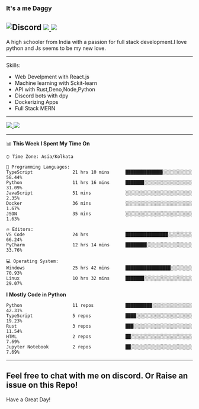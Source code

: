
### It's a me Daggy

![Discord](https://img.shields.io/discord/491175207122370581?color=black&label=Discord&logo=discord) ![](https://img.shields.io/endpoint?url=https://dev.discordprofiles.me/api/badge/vscode/491174779278065689)<a href="https://github.com/Daggy1234">
  <img src="https://komarev.com/ghpvc/?username=Daggy1234&style=flat-square" />
</a>
 ----

A high schooler from India with a passion for full stack development.I love python and Js seems to be my new love. 

-----

Skills:

- Web Develpment with React.js
- Machine learning with Sckit-learn
- API with Rust,Deno,Node,Python
- Discord bots with dpy
- Dockerizing Apps
- Full Stack MERN

-----
<a href="https://github.com/Daggy1234">
  <img src="https://github-readme-stats.vercel.app/api?username=Daggy1234&show_icons=true&hide_border=true" />
</a><a href="https://github.com/Daggy1234">
  <img src="https://github-readme-stats.vercel.app/api/top-langs/?username=Daggy1234&layout=compact&langs_count=9&hide=css,html" />
</a>

---

<!--START_SECTION:waka-->
📊 **This Week I Spent My Time On** 

```text
⌚︎ Time Zone: Asia/Kolkata

💬 Programming Languages: 
TypeScript               21 hrs 10 mins      ██████████████░░░░░░░░░░░   58.44% 
Python                   11 hrs 16 mins      ███████░░░░░░░░░░░░░░░░░░   31.09% 
JavaScript               51 mins             ░░░░░░░░░░░░░░░░░░░░░░░░░   2.35% 
Docker                   36 mins             ░░░░░░░░░░░░░░░░░░░░░░░░░   1.67% 
JSON                     35 mins             ░░░░░░░░░░░░░░░░░░░░░░░░░   1.63%

🔥 Editors: 
VS Code                  24 hrs              ████████████████░░░░░░░░░   66.24% 
PyCharm                  12 hrs 14 mins      ████████░░░░░░░░░░░░░░░░░   33.76%

💻 Operating System: 
Windows                  25 hrs 42 mins      █████████████████░░░░░░░░   70.93% 
Linux                    10 hrs 32 mins      ███████░░░░░░░░░░░░░░░░░░   29.07%

```

**I Mostly Code in Python** 

```text
Python                   11 repos            ██████████░░░░░░░░░░░░░░░   42.31% 
TypeScript               5 repos             ████░░░░░░░░░░░░░░░░░░░░░   19.23% 
Rust                     3 repos             ███░░░░░░░░░░░░░░░░░░░░░░   11.54% 
HTML                     2 repos             ██░░░░░░░░░░░░░░░░░░░░░░░   7.69% 
Jupyter Notebook         2 repos             ██░░░░░░░░░░░░░░░░░░░░░░░   7.69%

```



<!--END_SECTION:waka-->

---

Feel free to chat with me on discord. Or Raise an issue on this Repo!
-----
Have a Great Day!
